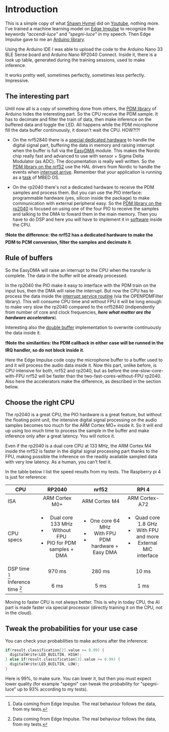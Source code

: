# Introduction

This is a simple copy of what [Shawn Hymel](https://github.com/ShawnHymel) did on [Youtube](https://www.youtube.com/watch?v=fRSVQ4Fkwjc), nothing more. 
I've trained a machine learning model on [Edge Impulse](https://edgeimpulse.com/) to recognize the keywords _"accendi-luce"_ and _"spegni-luce"_ in my speech. Then Edge Impulse gave to me an [Arduino library](https://github.com/TIT8/shelly_button_esp32_arduino/blob/master/speech_recognition/ei-speech_recognition-arduino-1.0.9.zip). 

Using the Arduino IDE I was able to upload the code to the Arduino Nano 33 BLE Sense board and Arduino Nano RP2040 Connect. Inside it, there is a look up table, generated during the training sessions, used to make inference.

It works pretty well, sometimes perfectly, sometimes less perfectly. Impressive.

## The interesting part

Until now all is a copy of something done from others, the [PDM library](https://github.com/arduino/ArduinoCore-mbed/tree/main/libraries/PDM) of Arduino hides the interesting part. 
So the CPU receive the PDM sample. It has to decimate and filter the train of data, then make inference on the buffered data and toggle the LED. All happens while the PDM microphone fill the data buffer continuously, it doesn't wait the CPU. HOW?!?!

- On the nrf52840 there is a [special dedicated hardware](https://infocenter.nordicsemi.com/index.jsp?topic=%2Fcom.nordic.infocenter.nrf52832.ps.v1.1%2Fpdm.html) to handle the digital signal part, buffering the data in memory and raising interrupt when the buffer is full via the [EasyDMA](https://infocenter.nordicsemi.com/index.jsp?topic=%2Fcom.nordic.infocenter.nrf52832.ps.v1.1%2Fppi.html) module. This makes the Nordic chip really fast and advanced to use with sensor + Sigma Delta Modulator (as ADC). The documentation is really well written. So the [PDM library on the nrf52](https://github.com/arduino/ArduinoCore-mbed/tree/main/libraries/PDM/src/nrf52) use the HAL drivers from Nordic to handle the events when [interrupt arrive](https://github.com/arduino/ArduinoCore-mbed/blob/main/libraries/PDM/src/nrf52/PDM.cpp#L196). Remember that your application is running as a [task](https://github.com/arduino/ArduinoCore-mbed/blob/main/libraries/PDM/src/nrf52/PDM.cpp#L132) of MBED OS.

- On the rp2040 there's not a dedicated hardware to receive the PDM samples and process them. But you can use the PIO interface: programmable hardware (yes, silicon inside the package) to make communication with external peripheral easy. So the [PDM library on the rp2040](https://github.com/arduino/ArduinoCore-mbed/tree/main/libraries/PDM/src/rp2040) is focused on using one of the four PIO to receive the samples and talking to the DMA to foward them in the main memory. Then you have to do DSP and here you will have to implement it in [software](https://github.com/arduino/ArduinoCore-mbed/blob/main/libraries/PDM/src/rp2040/OpenPDMFilter.c) inside the CPU. 

❗**Note the difference: the nrf52 has a dedicated hardware to make the PDM to PCM conversion, filter the samples and decimate it**. 

## Rule of buffers

So the EasyDMA will raise an interrupt to the CPU when the transfer is complete. The data in the buffer will be already processed.  

In the rp2040 the PIO make it easy to interface with the PDM train on the input bus, then the DMA will raise the interrupt. But now the CPU has to process the data inside the [interrupt service routine](https://github.com/arduino/ArduinoCore-mbed/blob/main/libraries/PDM/src/rp2040/PDM.cpp#L206) (via the OPENPDMFilter library). This will consume CPU time and without FPU it will be long enough to make very slow the rp2040 compared to the nrf52840 (indipendently from number of core and clock frequencies, ***here what matter are the hardware accelerators***).

Interesting also the [double buffer](https://github.com/arduino/ArduinoCore-mbed/tree/main/libraries/PDM/src/utility) implementation to overwrite continuously the data inside it.

❗**Note the similarities: the PDM callback in either case will be runned in the IRQ handler, so do not block inside it**.

Here the Edge Impulse code copy the microphone buffer to a buffer used to and it will process the audio data inside it. Now this part, unlike before, is CPU intensive for both, nrf52 and rp2040, but as before the one-slow-core-with-FPU nrf52 will be faster than the two-fast-cores-without-FPU rp2040. Also here the accelerators make the difference, as described in the section below.

## Choose the right CPU

The rp2040 is a great CPU, the PIO hardware is a great feature, but without the floating point unit, the intensive digital signal processing on the audio samples becomes too much for the ARM Cortex MO+ inside it. So it will end up using too much time to process the sample in the buffer and make inference only after a great latency. You will notice it. 

Even if the rp2040 is a dual core CPU at 133 MHz, the ARM Cortex M4 inside the nrf52 is faster in the digital signal processing part thanks to the FPU, making possible the inference on the readily available sampled data with very low latency. As a human, you can't feel it. 

In the table below I list the speed results from my tests. The Raspberry pi 4 is just for reference:

| CPU | RP2040 | nrf52 | RPI 4 |
| ---- | :----: | :----: | :----: |
| ISA | ARM Cortex M0+ | ARM Cortex M4 | ARM Cortex-A72 |
| CPU specs | <ul><li>Dual core 133 MHz</li><li>Without FPU</li><li>PIO for PDM samples + DMA</li></ul> | <ul><li>One core 64 MHz</li><li>With FPU</li><li>PDM hardware + Easy DMA</li></ul> | <ul><li>Quad core 1.8 GHz</li><li>With FPU and more</li><li>External MIC interface</li></ul> |
| DSP time [^1] | 970 ms | 280 ms | 10 ms |
| Inference time [^1] | 6 ms | 5 ms | 1 ms |

Moving to faster CPU is not always better. This is why in today CPU, the AI part is made faster via special processor (directly training it on the CPU, not in the cloud).

[^1]: Data coming from Edge Impulse. The real behaviour follows the data, from my tests.

## Tweak the probabilities for your use case

You can check your probabilities to make actions after the inference:

```C
if(result.classification[2].value >= 0.99) {
  digitalWrite(LED_BUILTIN, HIGH);
} else if(result.classification[3].value >= 0.99) {
  digitalWrite(LED_BUILTIN, LOW);
}
```

Here is 99%, to make sure. You can lower it, but then you must expect lower quality (for example "spegni" can tweak the probability for "spegni-luce" up to 93% according to my tests).


